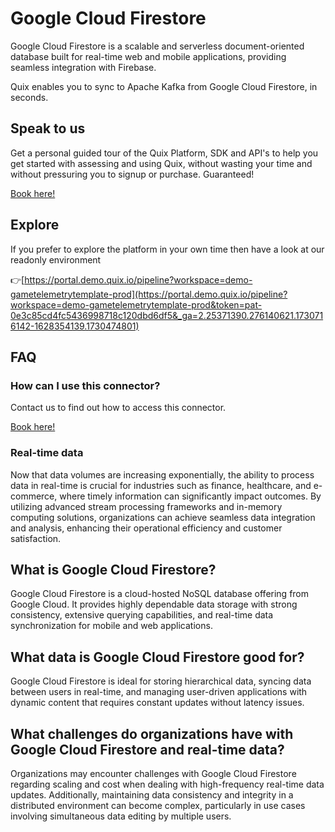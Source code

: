 <!--[tech-name]-->
# Google Cloud Firestore

<!--[blurb-about-tech]-->
Google Cloud Firestore is a scalable and serverless document-oriented database built for real-time web and mobile applications, providing seamless integration with Firebase.

Quix enables you to sync to Apache Kafka <span id="to_or_from">from</span> <span id="techname">Google Cloud Firestore</span>, in seconds.

## Speak to us

Get a personal guided tour of the Quix Platform, SDK and API's to help you get started with assessing and using Quix, without wasting your time and without pressuring you to signup or purchase. Guaranteed!

[Book here!](https://quix.io/book-a-demo)

## Explore

If you prefer to explore the platform in your own time then have a look at our readonly environment

👉[https://portal.demo.quix.io/pipeline?workspace=demo-gametelemetrytemplate-prod](https://portal.demo.quix.io/pipeline?workspace=demo-gametelemetrytemplate-prod&token=pat-0e3c85cd4fc5436998718c120dbd6df5&_ga=2.25371390.276140621.1730716142-1628354139.1730474801)

## FAQ 

### How can I use this connector?

Contact us to find out how to access this connector.

[Book here!](https://quix.io/book-a-demo)

### Real-time data

Now that data volumes are increasing exponentially, the ability to process data in real-time is crucial for industries such as finance, healthcare, and e-commerce, where timely information can significantly impact outcomes. By utilizing advanced stream processing frameworks and in-memory computing solutions, organizations can achieve seamless data integration and analysis, enhancing their operational efficiency and customer satisfaction.

## What is <span id="techname">Google Cloud Firestore</span>?

<!--[tech-seo-text]-->
Google Cloud Firestore is a cloud-hosted NoSQL database offering from Google Cloud. It provides highly dependable data storage with strong consistency, extensive querying capabilities, and real-time data synchronization for mobile and web applications.

## What data is <span id="techname">Google Cloud Firestore</span> good for?

<!--[tech-data-seo-text]-->
Google Cloud Firestore is ideal for storing hierarchical data, syncing data between users in real-time, and managing user-driven applications with dynamic content that requires constant updates without latency issues.

## What challenges do organizations have with <span id="techname">Google Cloud Firestore</span> and real-time data?

<!--[tech-challenges-seo-text]-->
Organizations may encounter challenges with Google Cloud Firestore regarding scaling and cost when dealing with high-frequency real-time data updates. Additionally, maintaining data consistency and integrity in a distributed environment can become complex, particularly in use cases involving simultaneous data editing by multiple users.